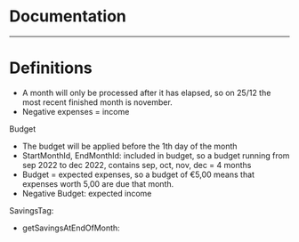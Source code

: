 # Documentation

---

# Definitions

+ A month will only be processed after it has elapsed, so on 25/12 the  most recent finished month is november.
+ Negative expenses = income


Budget
- The budget will be applied before the 1th day of the month
- StartMonthId, EndMonthId: included in budget, so a budget running from sep 2022 to dec 2022, contains sep, oct, nov, dec = 4 months
- Budget = expected expenses, so a budget of €5,00 means that expenses worth 5,00 are due that month.
- Negative Budget: expected income


SavingsTag:
- getSavingsAtEndOfMonth: 





